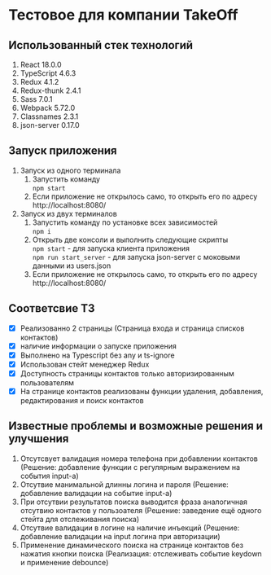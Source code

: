 # Тестовое для компании TakeOff

## Использованный стек технологий
1. React 18.0.0
2. TypeScript 4.6.3
3. Redux 4.1.2
4. Redux-thunk 2.4.1
5. Sass 7.0.1
6. Webpack 5.72.0
7. Classnames 2.3.1
8. json-server 0.17.0

## Запуск приложения
1. Запуск из одного терминала
    1. Запустить команду \
    `npm start `
    3. Если приложение не открылось само, то открыть его по адресу http://localhost:8080/ 
2. Запуск из двух терминалов
    1. Запустить команду по установке всех зависимостей \
    `npm i `
    2. Открыть две консоли и выполнить следующие скрипты\
    `npm start` - для запуска клиента приложения \
    `npm run start_server` - для запуска json-server с моковыми данными из users.json
    3. Если приложение не открылось само, то открыть его по адресу http://localhost:8080/

## Соответсвие ТЗ
- [x] Реализованно 2 страницы (Страница входа и страница списков контактов)
- [x] наличие информации о запуске приложения
- [x] Выполнено на Typescript без any и ts-ignore
- [x] Использован стейт менеджер Redux
- [x] Доступность страницы контактов только авторизированным пользователям
- [x] На странице контактов реализованы функции удаления, добавления, редактирования и поиск контактов

## Известные проблемы и возможные решения и улучшения
1. Отсутсвует валидация номера телефона при добавлении контактов (Решение: добавление функции с регулярным выражением на события input-а)
2. Отсутвие манимальной длинны логина и пароля (Решение: добавление валидации на событие input-а)
3. При отсутвии результатов поиска выводится фраза аналогичная отсутвию контактов у пользоателя (Решение: заведение ещё одного стейта для отслеживания поиска)
4. Отсутвие валидации в логине на наличие инъекций (Решение: добавление валидации на input логина при авторизации)
5. Применение динамического поиска на странице контактов без нажатия кнопки поиска (Реализация: отслеживать событие keydown и применение debounce)